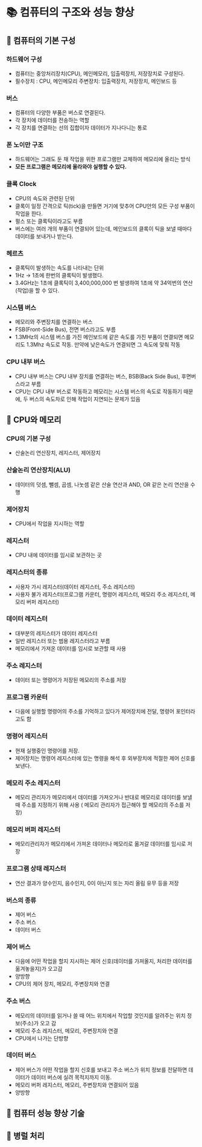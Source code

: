 
# 📚 컴퓨터의 구조와 성능 향상

## 📌 컴퓨터의 기본 구성

### 하드웨어 구성

- 컴퓨터는 중앙처리장치(CPU), 메인메모리, 입출력장치, 저장장치로 구성된다.
- 필수장치 : CPU, 메인메모리  주변장치: 입출력장치, 저장장치, 메인보드 등

### 버스

- 컴퓨터의 다양한 부품은 버스로 연결된다.
- 각 장치에 데이터를 전송하는 역할
- 각 장치를 연결하는 선의 집합이자 데이터가 지나다니는 통로

### 폰 노이만 구조

- 하드웨어는  그래도 둔 채 작업을 위한 프로그램만 교체하여 메모리에 올리는 방식
- __모든 프로그램은 메모리에 올라와야 실행할 수 있다.__

### 클록 Clock

- CPU의 속도와 관련된 단위
- 클록이 일정 간격으로 틱(tick)을 만들면 거기에 맞추어 CPU안의 모든 구성 부품이 작업을 한다.
- 펄스 또는 클록틱이라고도 부름
- 버스에는 여러 개의 부품이 연결되어 있는데, 메인보드의 클록이 틱을 보낼 때마다 데이터를 보내거나 받는다.

### 헤르츠

- 클록틱이 발생하는 속도를 나타내는 단위
- 1Hz -> 1초에 한번의 클록틱이 발생했다.
- 3.4GHz는 1초에 클록틱이 3,400,000,000 번 발생하여 1초에 약 34억번의 연산(작업)을 할 수 있다.

### 시스템 버스

- 메모리와 주변장치를 연결하는 버스
- FSB(Front-Side Bus), 전면 버스라고도 부름
- 1.3MHz의 시스템 버스를 가진 메인보드에 같은 속도를 가진 부품이 연결되면 메모리도 1.3Mhz 속도로 작동. 만약에 낮은속도가 연결되면 그 속도에 맞춰 작동

### CPU 내부 버스

- CPU 내부 버스는 CPU 내부 장치를 연결하는 버스, BSB(Back Side Bus), 후면버스라고 부름
- CPU는 CPU 내부 버스로 작동하고 메모리는 시스템 버스의 속도로 작동하기 때문에, 두 버스의 속도차로 인해 작업이 지연되는 문제가 있음

## 📌 CPU와 메모리

### CPU의 기본 구성

- 산술논리 연산장치, 레지스터, 제어장치

### 산술논리 연산장치(ALU)

- 데이터의 덧셈, 뺄셈, 곱셈, 나눗셈 같은 산술 연산과 AND, OR 같은 논리 연산을 수행

### 제어장치

- CPU에서 작업을 지시하는 역할

### 레지스터

- CPU 내에 데이터를 임시로 보관하는 곳

### 레지스터의 종류

- 사용자 가시 레지스터(데이터 레지스터, 주소 레지스터)
- 사용자 불가 레지스터(프로그램 카운터, 명령어 레지스터, 메모리 주소 레지스터, 메모리 버퍼 레지스터)

### 데이터 레지스터

- 대부분의 레지스터가 데이터 레지스터
- 일반 레지스터 또는 범용 레지스터라고 부름
- 메모리에서 가져온 데이터를 임시로 보관할 때 사용

### 주소 레지스터

- 데이터 또는 명령어가 저장된 메모리의 주소를 저장

### 프로그램 카운터

- 다음에 실행할 명령어의 주소를 기억하고 있다가 제어장치에 전달, 명령어 포인터라고도 함

### 명령어 레지스터

- 현재 실행중인 명령어를 저장.
- 제어장치는 명령어 레지스터에 있는 명령을 해석 후 외부장치에 적절한 제어 신호를 보낸다.

### 메모리 주소 레지스터

- 메모리 관리자가 메모리에서 데이터를 가져오거나 반대로 메모리로 데이터를 보낼때 주소를 지정하기 위해 사용 ( 메모리 관리자가 접근해야 할 메모리의 주소를 저장)

### 메모리 버퍼 레지스터

- 메모리관리자가 메모리에서 가져온 데이터나 메모리로 옮겨갈 데이터를 임시로 저장

### 프로그램 상태 레지스터

- 연산 결과가 양수인지, 음수인지, 0이 아닌지 또는 자리 올림 유무 등을 저장

### 버스의 종류

- 제어 버스 
- 주소 버스
- 데이터 버스

### 제어 버스

-  다음에 어떤 작업을 할지 지시하는 제어 신호(데이터를 가져올지, 처리한 데이터를 옮겨놓을지)가 오고감
-  양방향
-  CPU의 제어 장치, 메모리, 주변장치와 연결
 
### 주소 버스

- 메모리의 데이터를 읽거나 쓸 때 어느 위치에서 작업할 것인지를 알려주는 위치 정보(주소)가 오고 감
- 메모리 주소 레지스터, 메모리, 주변장치와 연결
- CPU에서 나가는 단방향

### 데이터 버스

- 제어 버스가 어떤 작업을 할지 신호를 보내고 주소 버스가 위치 정보를 전달하면 데이터가 데이터 버스에 실려 목적지까지 이동.
- 메모리 버퍼 레지스터, 메모리, 주변장치와 연결되어 있음
- 양방향

## 📌 컴퓨터 성능 향상 기술

## 📌 병럴 처리
